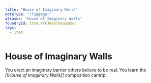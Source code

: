 ```yaml
---
title: "House of Imaginary Walls"
noteType: ":luggage:"
aliases: "House of Imaginary Walls"
foundryId: Item.YTFJKtolRsqUqCNd
tags:
  - Item
---
```


# House of Imaginary Walls

You erect an imaginary barrier others believe to be real. You learn the _[[House of Imaginary Walls]]_ composition cantrip.
